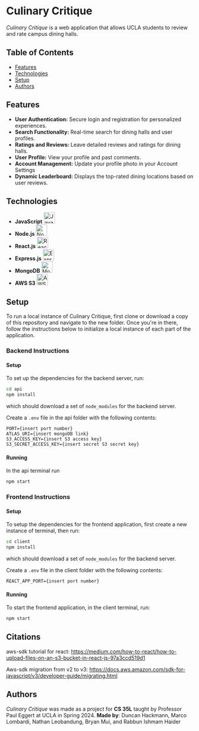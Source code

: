 # Culinary Critique


_Culinary Critique_ is a web application that allows UCLA students to review and rate campus dining halls.


## Table of Contents
- [Features](#features)
- [Technologies](#technologies)
- [Setup](#setup)
- [Authors](#authors)

## Features

- **User Authentication:** Secure login and registration for personalized experiences.
- **Search Functionality:** Real-time search for dining halls and user profiles.
- **Ratings and Reviews:** Leave detailed reviews and ratings for dining halls.
- **User Profile:** View your profile and past comments.
- **Account Management:** Update your profile photo in your Account Settings
- **Dynamic Leaderboard:** Displays the top-rated dining locations based on user reviews.

## Technologies
 - **JavaScript** <img src="https://seeklogo.com/images/J/javascript-logo-8892AEFCAC-seeklogo.com.png" alt="JavaScript" width="30px">
 - **Node.js** <img src="https://seeklogo.com/images/N/nodejs-logo-FBE122E377-seeklogo.com.png" alt="Node.js" width="30px">
 - **React.js** <img src="https://cdn4.iconfinder.com/data/icons/logos-3/600/React.js_logo-512.png" alt="React.js" width="30px">
 - **Express.js** <img src="https://upload.wikimedia.org/wikipedia/commons/6/64/Expressjs.png" alt="Express.js" height="30px">
 - **MongoDB** <img src="https://upload.wikimedia.org/wikipedia/commons/thumb/e/eb/MongoDB_Logo.png/1598px-MongoDB_Logo.png?20180423174357" alt="MongoDB" height="30px">
 - **AWS S3** <img src="https://a0.awsstatic.com/libra-css/images/logos/aws_logo_smile_1200x630.png" alt="AWS S3" width="30px">

## Setup

To run a local instance of Culinary Critique, first clone or download a copy of this repository and navigate to the new folder. Once you're in there, follow the instructions below to initialize a local instance of each part of the application.

### Backend Instructions
#### Setup
To set up the dependencies for the backend server, run:
```bash
cd api
npm install
```
which should download a set of `node_modules` for the backend server.

Create a `.env` file in the api folder with the following contents:
```
PORT={insert port number}
ATLAS_URI={insert mongoDB link}
S3_ACCESS_KEY={insert S3 access key}
S3_SECRET_ACCESS_KEY={insert secret S3 secret key}
```

#### Running
In the api terminal run
```bash
npm start
```

### Frontend Instructions
#### Setup
To setup the dependencies for the frontend application, first create a new instance of terminal, then run:
```bash
cd client
npm install
```
which should download a set of `node_modules` for the backend server.

Create a `.env` file in the client folder with the following contents:
```
REACT_APP_PORT={insert port number}
```

#### Running
To start the frontend application, in the client terminal, run:
```bash
npm start
```
## Citations
aws-sdk tutorial for react: https://medium.com/how-to-react/how-to-upload-files-on-an-s3-bucket-in-react-js-97a3ccd519d1

Aws-sdk migration from v2 to v3: https://docs.aws.amazon.com/sdk-for-javascript/v3/developer-guide/migrating.html



## Authors
_Culinary Critique_ was made as a project for **CS 35L** taught by Professor Paul Eggert at UCLA in Spring 2024. **Made by**: Duncan Hackmann, Marco Lombardi, Nathan Leobandung, Bryan Mui, and Rabbun Ishmam Haider
